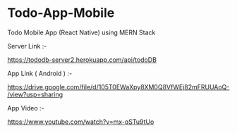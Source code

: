 # Todo-App-Mobile
Todo Mobile App (React Native) using MERN Stack


Server Link :-

https://tododb-server2.herokuapp.com/api/todoDB


App Link ( Android ) :-

https://drive.google.com/file/d/105T0EWaXpy8XM0Q8VfWEj82mFRUUAoQ-/view?usp=sharing



App Video :-

https://www.youtube.com/watch?v=mx-qSTu9tUo


